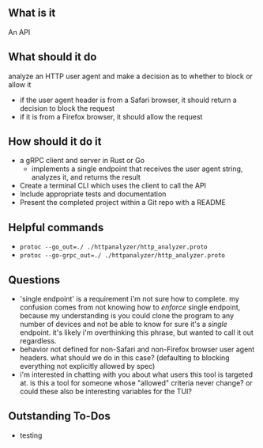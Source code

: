## What is it

An API

## What should it do

analyze an HTTP user agent and make a decision as to whether to block or allow it
- if the user agent header is from a Safari browser, it should return a decision to block the request
- if it is from a Firefox browser, it should allow the request

## How should it do it

- a gRPC client and server in Rust or Go
  - implements a single endpoint that receives the user agent string, analyzes it, and returns the result
- Create a terminal CLI which uses the client to call the API
- Include appropriate tests and documentation
- Present the completed project within a Git repo with a README

## Helpful commands
- `protoc --go_out=./ ./httpanalyzer/http_analyzer.proto`
- `protoc --go-grpc_out=./ ./httpanalyzer/http_analyzer.proto`

## Questions
- 'single endpoint' is a requirement i'm not sure how to complete. my confusion comes from not knowing how to _enforce_ single endpoint, because my understanding is you could clone the program to any number of devices and not be able to know for sure it's a _single_ endpoint. it's likely i'm overthinking this phrase, but wanted to call it out regardless.
- behavior not defined for non-Safari and non-Firefox browser user agent headers. what should we do in this case? (defaulting to blocking everything not explicitly allowed by spec)
- i'm interested in chatting with you about what users this tool is targeted at. is this a tool for someone whose "allowed" criteria never change? or could these also be interesting variables for the TUI?

## Outstanding To-Dos
- testing